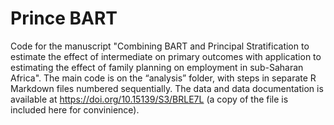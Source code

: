 # Prince BART
Code for the manuscript "Combining BART and Principal Stratification to estimate the effect of intermediate on primary outcomes with application to estimating the effect of family planning on employment in sub-Saharan Africa". The main code is on the “analysis” folder, with steps in separate R Markdown files numbered sequentially.
The data and data documentation is available at https://doi.org/10.15139/S3/BRLE7L (a copy of the file is included here for convinience).
